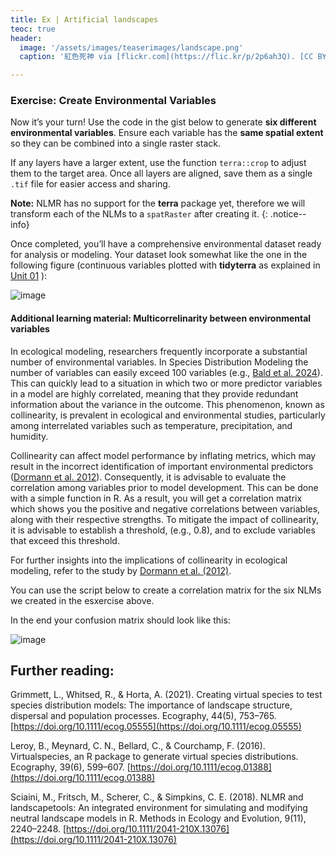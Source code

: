 ```yaml
---
title: Ex | Artificial landscapes
teoc: true
header:
  image: '/assets/images/teaserimages/landscape.png'
  caption: '紅色死神 via [flickr.com](https://flic.kr/p/2p6ah3Q). [CC BY-NC-SA 2.0](https://creativecommons.org/licenses/by-nc-sa/2.0/). Image cropped.'

---
```


### Exercise: Create Environmental Variables

Now it’s your turn! Use the code in the gist below to generate **six different environmental variables**. Ensure each variable has the **same spatial extent** so they can be combined into a single raster stack.

If any layers have a larger extent, use the function `terra::crop` to adjust them to the target area. Once all layers are aligned, save them as a single `.tif` file for easier access and sharing.



<script src="https://gist.github.com/uilehre/4713c1667fe1cea7b0bf0b5d600637ef.js"></script>

**Note:** NLMR has no support for the **terra** package yet, therefore we will transform each of the NLMs to a `spatRaster` after creating it.
{: .notice--info}

Once completed, you’ll have a comprehensive environmental dataset ready for analysis or modeling. Your dataset look somewhat like the one in the following figure (continuous variables plotted with **tidyterra** as explained in [Unit 01](../unit01/unit01-02_the_very_basics.html#advanced-visualization-optional) ):

![image](../assets/images/unit02/NLMs.png)

#### Additional learning material: Multicorrelinarity between environmental variables

In ecological modeling, researchers frequently incorporate a substantial number of environmental variables. In Species Distribution Modeling the number of variables can easily exceed 100 variables (e.g., [Bald et al. 2024](http://dx.doi.org/10.1002/ece3.11571)). This can quickly lead to a situation in which two or more predictor variables in a model are highly correlated, meaning that they provide redundant information about the variance in the outcome. This phenomenon, known as collinearity, is prevalent in ecological and environmental studies, particularly among interrelated variables such as temperature, precipitation, and humidity.

Collinearity can affect model performance by inflating metrics, which may result in the incorrect identification of important environmental predictors ([Dormann et al. 2012](https://doi.org/10.1111/j.1600-0587.2012.07348.x)). Consequently, it is advisable to evaluate the correlation among variables prior to model development. This can be done with a simple function in R. As a result, you will get a correlation matrix which shows you the positive and negative correlations between variables, along with their respective strengths. To mitigate the impact of collinearity, it is advisable to establish a threshold, (e.g., 0.8), and to exclude variables that exceed this threshold. 

For further insights into the implications of collinearity in ecological modeling, refer to the study by [Dormann et al. (2012)](https://doi.org/10.1111/j.1600-0587.2012.07348.x). 

You can use the script below to create a correlation matrix for the six NLMs we created in the esxercise above.

<script src="https://gist.github.com/uilehre/287d89fc6e3eaaec26eae32f70ac12c7.js"></script>

In the end your confusion matrix should look like this:

![image](../assets/images/unit02/cor.png)


## Further reading:
Grimmett, L., Whitsed, R., & Horta, A. (2021). Creating virtual species to test species distribution models: The importance of landscape structure, dispersal and population processes. Ecography, 44(5), 753–765. [https://doi.org/10.1111/ecog.05555](https://doi.org/10.1111/ecog.05555)

Leroy, B., Meynard, C. N., Bellard, C., & Courchamp, F. (2016). Virtualspecies, an R package to generate virtual species distributions. Ecography, 39(6), 599–607. [https://doi.org/10.1111/ecog.01388](https://doi.org/10.1111/ecog.01388)

Sciaini, M., Fritsch, M., Scherer, C., & Simpkins, C. E. (2018). NLMR and landscapetools: An integrated environment for simulating and modifying neutral landscape models in R. Methods in Ecology and Evolution, 9(11), 2240–2248. [https://doi.org/10.1111/2041-210X.13076](https://doi.org/10.1111/2041-210X.13076)
